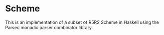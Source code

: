 Scheme
======

This is an implementation of a subset of R5RS Scheme in Haskell using the Parsec monadic parser combinator library.